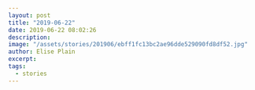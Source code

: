 ```yaml
---
layout: post
title: "2019-06-22"
date: 2019-06-22 08:02:26
description: 
image: "/assets/stories/201906/ebff1fc13bc2ae96dde529090fd8df52.jpg"
author: Elise Plain
excerpt: 
tags: 
  - stories
---
```



<p></p>
